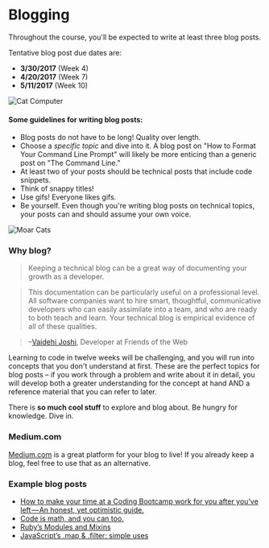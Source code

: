 # Blogging

Throughout the course, you'll be expected to write at least three blog posts. 

Tentative blog post due dates are: 

- **3/30/2017** (Week 4)
- **4/20/2017** (Week 7)
- **5/11/2017** (Week 10)

![Cat Computer](https://media.giphy.com/media/AVu4qVBN6PFgk/giphy.gif)

#### Some guidelines for writing blog posts:

- Blog posts do not have to be long! Quality over length.
- Choose a *specific topic* and dive into it. A blog post on "How to Format Your Command Line Prompt" will likely be more enticing than a generic post on "The Command Line."
- At least two of your posts should be technical posts that include code snippets.
- Think of snappy titles!
- Use gifs! Everyone likes gifs.
- Be yourself. Even though you're writing blog posts on technical topics, your posts can and should assume your own voice.

![Moar Cats](https://media.giphy.com/media/102e3GeB5j4Mzm/giphy.gif)

### Why blog?

> Keeping a technical blog can be a great way of documenting your growth as a developer.

>This documentation can be particularly useful on a professional level. All software companies want to hire smart, thoughtful, communicative developers who can easily assimilate into a team, and who are ready to both teach and learn. Your technical blog is empirical evidence of all of these qualities.

>–[Vaidehi Joshi](http://vaidehijoshi.github.io/), Developer at Friends of the Web

Learning to code in twelve weeks will be challenging, and you will run into concepts that you don't understand at first. These are the perfect topics for blog posts – if you work through a problem and write about it in detail, you will develop both a greater understanding for the concept at hand AND a reference material that you can refer to later.

There is **so much cool stuff** to explore and blog about. Be hungry for knowledge. Dive in.

### Medium.com

[Medium.com](https://medium.com/) is a great platform for your blog to live! If you already keep a blog, feel free to use that as an alternative.

### Example blog posts

* [How to make your time at a Coding Bootcamp work for you after you’ve left — An honest, yet optimistic guide.](https://medium.com/@llemonggang/how-to-make-your-time-at-a-coding-bootcamp-work-for-you-after-youve-left-an-honest-yet-de215f55f041#.rnj1fz1hx)
* [Code is math, and you can too. ](http://drewfrom.space/blog/code-is-math/)
* [Ruby’s Modules and Mixins](http://jonwtow.tumblr.com/post/117461435991/rubys-modules-and-mixins)
* [JavaScript’s .map & .filter: simple uses](https://medium.com/@munish/javascript-s-map-filter-29148846ac42#.iw1xzhicb)
